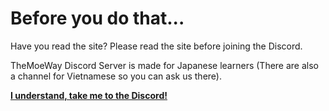 # Before you do that...

Have you read the site? Please read the site before joining the Discord.

TheMoeWay Discord Server is made for Japanese learners (There are also a channel for Vietnamese so you can ask us there).

**[I understand, take me to the Discord!](https://discord.gg/nhqjydaR8j)**